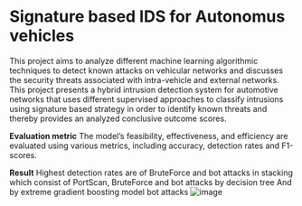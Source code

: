 # Signature based IDS for Autonomus vehicles

This project aims to analyze different machine learning algorithmic techniques to detect known attacks on vehicular networks and discusses the security threats
associated with intra-vehicle and external networks. This project presents a hybrid intrusion detection system for automotive networks that uses
different supervised approaches to classify intrusions using signature based strategy in order to identify known threats and thereby provides an analyzed
conclusive outcome scores.

**Evaluation metric**
The model’s feasibility, effectiveness, and efficiency are evaluated using various metrics, including accuracy, detection rates  and F1-scores.

**Result**
Highest detection rates are of BruteForce and bot attacks in stacking which consist of PortScan, BruteForce and bot attacks by decision tree And by  extreme gradient boosting  model bot attacks 
![image](https://user-images.githubusercontent.com/63719111/175821643-4baa5aa6-3561-4b9c-ae46-52811f6b926b.png)
